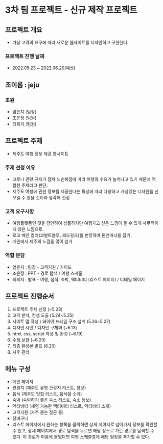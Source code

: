 # 3차 팀 프로젝트 - 신규 제작 프로젝트

## 프로젝트 개요
- 가상 고객의 요구에 따라 새로운 웹사이트를 디자인하고 구현한다.

### 프로젝트 진행 날짜
* 2022.05.23 ~ 2022.06.20(예상)

## 조이름 : jeju

### 조원
* 염은지 (팀장)
* 조은정 (팀원)
* 최희지 (팀원)

## 프로젝트 주제
* 제주도 여행 정보 제공 웹사이트

### 주제 선정 이유
* 코로나 관련 규제가 점차 느슨해짐에 따라 여행의 수요가 늘어나고 있기 때문에 적합한 주제라고 판단.
* 제주도 여행에 관한 정보를 제공한다는 특성에 따라 다양하고 개성있는 디자인을 선보일 수 있을 것이라 생각해 선정.

### 고객 요구사항
* 여행플랫폼인 것을 감안하여 심플하지만 여행가고 싶은 느낌이 들 수 있게 사무적이지 않은 느낌으로.
* 로고 메인 컬러(코발트블루, 레드핑크)를 반영하여 톤앤매너를 잡기.
* 메인에서 제주의 느낌을 많이 첨가

### 역할 분담
* 염은지 : 팀장 - 고객지원 / 가이드
* 조은정 : PPT - 경로 탐색 / 여행 스케줄
* 최희지 : 발표 - 여행, 음식, 숙박, 액티비티 (리스트 페이지) / 디테일 페이지

## 프로젝트 진행순서
1. 프로젝트 주제 선정 (~5.23)
2. 고객 분석, 컨셉 도출 (5.24~5.25)
3. 사이트 맵 작성 / 와이어 프레임 구조 설계 (5.26~5.27)
4. 디자인 시안 / 디자인 구체화 (~6.13)
5. html, css, script 작성 및 완성 (~6.19)
6. 수정,보완 (~6.20)
7. 최종 완성본 발표 (6.20)
8. 사후 관리

## 메뉴 구성
* 메인 페이지
* 관광지 (제주도 유명 관광지 리스트, 정보)
* 음식 (제주도 맛집 리스트, 음식점 소개)
* 숙박 (숙박하기 좋은 숙소 리스트, 숙소 정보)
* 액티비티 (체험 가능한 액티비티 리스트, 액티비티 소개)
* 고객지원 (자주 묻는 질문 등)
* 장바구니
* 리스트 페이지에서 원하는 항목을 클릭하면 상세 페이지로 넘어가서 정보를 확인할 수 있고, 상세 페이지에서 경로 탐색을 누르면 해당 장소로 가는 경로를 탐색할 수 있다. 이 경로가 마음에 들었다면 여행 스케줄표에 해당 일정을 추가할 수 있다.